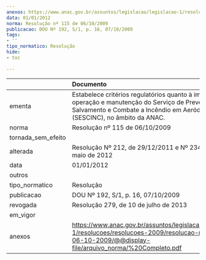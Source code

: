 ```yaml
---
anexos: https://www.anac.gov.br/assuntos/legislacao/legislacao-1/resolucoes/resolucoes-2009/resolucao-no-115-de-06-10-2009/@@display-file/arquivo_norma/%20Completo.pdf
data: 01/01/2012
norma: Resolução nº 115 de 06/10/2009
publicacao: DOU Nº 192, S/1, p. 16, 07/10/2009
tags:
- ''
tipo_normatico: Resolução
hide: 
- toc 
 
---
```


|                    | Documento                                                                                                                                                                                |
|:-------------------|:-----------------------------------------------------------------------------------------------------------------------------------------------------------------------------------------|
| ementa             | Estabelece critérios regulatórios quanto à implantação, operação e manutenção do Serviço de Prevenção, Salvamento e Combate a Incêndio em Aeródromos Civis (SESCINC), no âmbito da ANAC. |
| norma              | Resolução nº 115 de 06/10/2009                                                                                                                                                           |
| tornada_sem_efeito |                                                                                                                                                                                          |
| alterada           | Resolução Nº 212, de 29/12/2011 e Nº 234, de 30 de maio de 2012                                                                                                                          |
| data               | 01/01/2012                                                                                                                                                                               |
| outros             |                                                                                                                                                                                          |
| tipo_normatico     | Resolução                                                                                                                                                                                |
| publicacao         | DOU Nº 192, S/1, p. 16, 07/10/2009                                                                                                                                                       |
| revogada           | Resolução 279, de 10 de julho de 2013                                                                                                                                                    |
| em_vigor           |                                                                                                                                                                                          |
| anexos             | https://www.anac.gov.br/assuntos/legislacao/legislacao-1/resolucoes/resolucoes-2009/resolucao-no-115-de-06-10-2009/@@display-file/arquivo_norma/%20Completo.pdf                          |